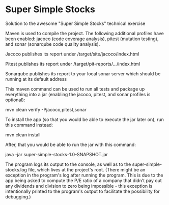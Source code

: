 # Super Simple Stocks
Solution to the awesome "Super Simple Stocks" technical exercise

Maven is used to compile the project. The following additional profiles have been enabled: jacoco (code coverage analysis), pitest (mutation testing), and sonar (sonarqube code quality analysis).

Jacoco publishes its report under /target/site/jacoco/index.html

Pitest publishes its report under /target/pit-reports/.../index.html

Sonarqube publishes its report to your local sonar server which should be running at its default address

This maven command can be used to run all tests and package up everything into a jar (enabling the jacoco, pitest, and sonar profiles is optional):

mvn clean verify -Pjacoco,pitest,sonar

To install the app (so that you would be able to execute the jar later on), run this command instead:

mvn clean install

After, that you would be able to run the jar with this command:

java -jar super-simple-stocks-1.0-SNAPSHOT.jar

The program logs its output to the console, as well as to the super-simple-stocks.log file, which lives at the project's root. (There might be an exception in the program's log after running the program. This is due to the app being asked to compute the P/E ratio of a company that didn't pay out any dividends and division to zero being impossible - this exception is intentionally printed to the program's output to facilitate the possibility for debugging.)

